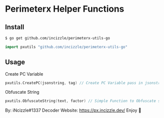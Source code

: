 # Perimeterx Helper Functions

## Install
```bash
$ go get github.com/incizzle/perimeterx-utils-go
```
```go
import pxutils "github.com/incizzle/perimeterx-utils-go"
```

## Usage

Create PC Variable
```go
pxutils.CreatePC(jsonstring, tag) // Create PC Variable pass in jsonstring payload and uuid:tag:ftag
```

Obfuscate String
```go
pxutils.ObfuscateString(text, factor) // Simple Function to Obfuscate string using a factor
```

By: iNcizzle#1337
Decoder Website: https://px.incizzle.dev/
Enjoy 💜